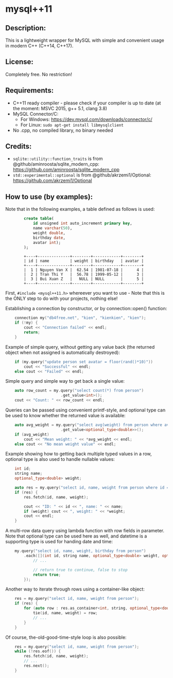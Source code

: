 # mysql++11

## Description:
This is a lightweight wrapper for MySQL with simple and convenient usage in modern C++ (C++14, C++17).

## License:
Completely free. No restriction!

## Requirements:
- C++11 ready compiler - please check if your compiler is up to date (at the moment: MSVC 2015, g++ 5.1, clang 3.8)
- MySQL Connector/C:
	+ For Windows: https://dev.mysql.com/downloads/connector/c/
	+ For Linux: `sudo apt-get install libmysqlclient`
- No .cpp, no compiled library, no binary needed

## Credits:
- `sqlite::utility::function_traits` is from @github/aminroosta/sqlite_modern_cpp: https://github.com/aminroosta/sqlite_modern_cpp
- `std::experimental::optional` is from @github/akrzemi1/Optional: https://github.com/akrzemi1/Optional

## How to use (by examples):
Note that in the following examples, a table defined as follows is used:
```sql
		create table(
			id unsigned int auto_increment primary key,
			name varchar(50),
			weight double,
			birthday date,
			avatar int);
		);
```

```
		+----+--------------+--------+------------+--------+
		| id | name         | weight | birthday   | avatar |
		+----+--------------+--------+------------+--------+
		|  1 | Nguyen Van X |  62.54 | 1981-07-18 |      4 |
		|  2 | Tran Thi Y   |  56.78 | 1999-05-12 |      3 |
		|  3 | Bui Xuan Z   |   NULL | NULL       |      5 |
		+----+--------------+--------+------------+--------+
```
First, `#include <mysql++11.h>` whereever you want to use - Note that this is the ONLY step to do with your projects, nothing else!

Establishing a connection by constructor, or by connection::open() function:
```cpp
	connection my("db4free.net", "kien", "kienkien", "kien");
	if (!my) {
		cout << "Connection failed" << endl;
		return;
	}
```
Example of simple query, without getting any value back (the returned object when not assigned is automatically destroyed):
```cpp
	if (my.query("update person set avatar = floor(rand()*10)"))
		cout << "Successful" << endl;
	else cout << "Failed" << endl;
```
Simple query and simple way to get back a single value:
```cpp
	auto row_count = my.query("select count(*) from person")
						.get_value<int>();
	cout << "Count: " << row_count << endl;
```

Queries can be passed using convenient printf-style, and optional type can be used to know whether the returned value is available:
```cpp
	auto avg_weight = my.query("select avg(weight) from person where avatar >= %d or weight <= %f", 2, 70.5)
						.get_value<optional_type<double>>();
	if (avg_weight)
		cout << "Mean weight: " << *avg_weight << endl;
	else cout << "No mean weight value" << endl;
```

Example showing how to getting back multiple typed values in a row, optional type is also used to handle nullable values:
```cpp
	int id;
	string name;
	optional_type<double> weight;

	auto res = my.query("select id, name, weight from person where id = %d", 3);
	if (res) {
		res.fetch(id, name, weight);

		cout << "ID: " << id << ", name: " << name;
		if (weight) cout << ", weight: " << *weight;
		cout << endl;
	}
```
A multi-row data query using lambda function with row fields in parameter. Note that optional type can be used here as well, and datetime is a supporting type is used for handing date and time:
```cpp
	my.query("select id, name, weight, birthday from person")
		.each([](int id, string name, optional_type<double> weight, optional_type<datetime> birthday) {
			// ...

			// return true to continue, false to stop
			return true;
		});
```

Another way to iterate through rows using a container-like object:
```cpp
	res = my.query("select id, name, weight from person");
	if (res) {
		for (auto row : res.as_container<int, string, optional_type<double>>()) {
			tie(id, name, weight) = row;
			// ...
		}
	}
```


Of course, the-old-good-time-style loop is also possible:
```cpp
	res = my.query("select id, name, weight from person");
	while (!res.eof()) {
		res.fetch(id, name, weight);
		// ...
		res.next();
	}
```
